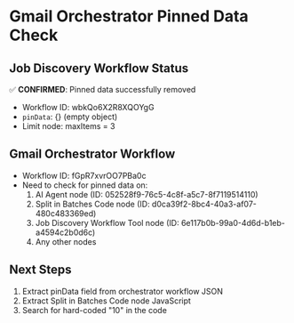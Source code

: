 # Gmail Orchestrator Pinned Data Check

## Job Discovery Workflow Status
✅ **CONFIRMED**: Pinned data successfully removed
- Workflow ID: wbkQo6X2R8XQOYgG
- `pinData`: {} (empty object)
- Limit node: maxItems = 3

## Gmail Orchestrator Workflow
- Workflow ID: fGpR7xvrOO7PBa0c
- Need to check for pinned data on:
  1. AI Agent node (ID: 052528f9-76c5-4c8f-a5c7-8f7119514110)
  2. Split in Batches Code node (ID: d0ca39f2-8bc4-40a3-af07-480c483369ed)
  3. Job Discovery Workflow Tool node (ID: 6e117b0b-99a0-4d6d-b1eb-a4594c2b0d6c)
  4. Any other nodes

## Next Steps
1. Extract pinData field from orchestrator workflow JSON
2. Extract Split in Batches Code node JavaScript
3. Search for hard-coded "10" in the code

